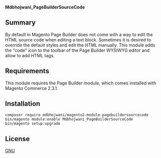 <strong>Mdbhojwani_PageBuilderSourceCode</strong> 

## Summary

By default in Magento Page Builder does not come with a way to edit the HTML source code when editing a text block. Sometimes it is desired to override the default styles and edit the HTML manually. This module adds the "code" icon to the toolbar of the Page Builder WYSIWYG editor and allow to add HTML tags.

## Requirements

This module requires the Page Builder module, which comes installed with Magento Commerce 2.3.1.

## Installation

```
composer require mdbhojwani/magento2-module-pagebuildersourcecode
bin/magento module:enable Mdbhojwani_PageBuilderSourceCode
bin/magento setup:upgrade
```

## License

[GNU](https://opensource.org/licenses/gpl-license)

